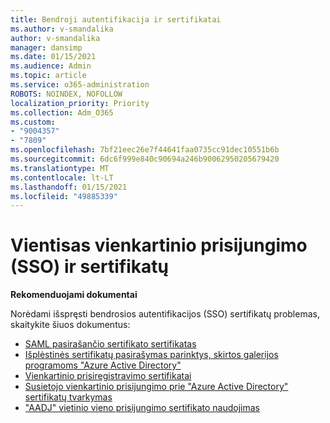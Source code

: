 ```yaml
---
title: Bendroji autentifikacija ir sertifikatai
ms.author: v-smandalika
author: v-smandalika
manager: dansimp
ms.date: 01/15/2021
ms.audience: Admin
ms.topic: article
ms.service: o365-administration
ROBOTS: NOINDEX, NOFOLLOW
localization_priority: Priority
ms.collection: Adm_O365
ms.custom:
- "9004357"
- "7809"
ms.openlocfilehash: 7bf21eec26e7f44641faa0735cc91dec10551b6b
ms.sourcegitcommit: 6dc6f999e840c90694a246b90062950205679420
ms.translationtype: MT
ms.contentlocale: lt-LT
ms.lasthandoff: 01/15/2021
ms.locfileid: "49885339"
---
```

# <a name="seamless-single-sign-on-sso-and-certificates"></a>Vientisas vienkartinio prisijungimo (SSO) ir sertifikatų

**Rekomenduojami dokumentai**

Norėdami išspręsti bendrosios autentifikacijos (SSO) sertifikatų problemas, skaitykite šiuos dokumentus:

- [SAML pasirašančio sertifikato sertifikatas](https://docs.microsoft.com/azure/active-directory/manage-apps/configure-saml-single-sign-on#saml-signing-certificate)
- [Išplėstinės sertifikatų pasirašymas parinktys, skirtos galerijos programoms "Azure Active Directory"](https://docs.microsoft.com/azure/active-directory/manage-apps/certificate-signing-options)
- [Vienkartinio prisiregistravimo sertifikatai](https://docs.microsoft.com/microsoft-365/enterprise/plan-for-third-party-ssl-certificates)
- [Susietojo vienkartinio prisijungimo prie "Azure Active Directory" sertifikatų tvarkymas](https://docs.microsoft.com/azure/active-directory/manage-apps/manage-certificates-for-federated-single-sign-on)
- ["AADJ" vietinio vieno prisijungimo sertifikato naudojimas](https://docs.microsoft.com/windows/security/identity-protection/hello-for-business/hello-hybrid-aadj-sso-cert)
